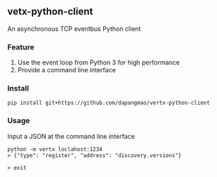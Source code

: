 vetx-python-client
---

An asynchronous TCP eventbus Python client


### Feature

1. Use the event loop from Python 3 for high performance
2. Provide a command line interface


### Install 


```
pip install git+https://github.com/dapangmao/vertx-python-client
```

### Usage 

Input a JSON at the command line interface

```
python -m vertx loclahost:1234
> {"type": "register", "address": "discovery.versions"}

> exit

```